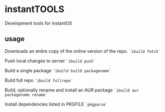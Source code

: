 # instantTOOLS
Development tools for instantOS

## usage 

Downloads an entire copy of the online version of the repo.
`` `ibuild fetch` ``

Push local changes to server
`` `ibuild push` ``

Build a single package
`` `ibuild build packagename` ``

Build full repo
`` `ibuild fullrepo` ``

Build, optionally rename and install an AUR package
`` `ibuild aur packagename rename` ``

Install dependencies listed in PKGFILE
`` `pkgparse` ``

